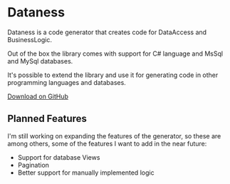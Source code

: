 # Dataness

Dataness is a code generator that creates code for DataAccess and BusinessLogic. 

Out of the box the library comes with support for C# language and MsSql and MySql databases. 

It's possible to extend the library and use it for generating code in other programming languages and databases.

[Download on GitHub](https://github.com/lizzard85/Dataness/releases/latest)

## Planned Features

I'm still working on expanding the features of the generator, so these are among others, some of the features I want to add in the near future:

- Support for database Views
- Pagination
- Better support for manually implemented logic
